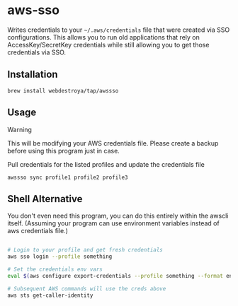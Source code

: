 # aws-sso

Writes credentials to your `~/.aws/credentials` file that were created via SSO configurations. This allows you to run old applications that rely on AccessKey/SecretKey credentials while still allowing you to get those credentials via SSO.


## Installation

```shell
brew install webdestroya/tap/awssso
```

## Usage

> [!WARNING]
> This will be modifying your AWS credentials file. Please create a backup before using this program just in case.

Pull credentials for the listed profiles and update the credentials file
```shell
awssso sync profile1 profile2 profile3
```


## Shell Alternative
You don't even need this program, you can do this entirely within the awscli itself. (Assuming your program can use environment variables instead of aws credentials file.)

```bash

# Login to your profile and get fresh credentials
aws sso login --profile something

# Set the credentials env vars
eval $(aws configure export-credentials --profile something --format env)

# Subsequent AWS commands will use the creds above
aws sts get-caller-identity

```




